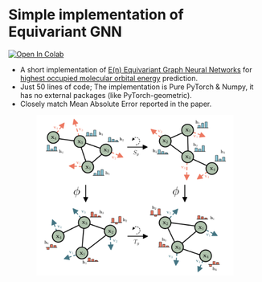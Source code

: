 # Simple implementation of Equivariant GNN


[![Open In Colab](https://colab.research.google.com/assets/colab-badge.svg)](https://colab.research.google.com/github/senya-ashukha/simple-equivariant-gnn/blob/main/simple-egnn.ipynb)

- A short implementation of [E(n) Equivariant Graph Neural Networks](https://arxiv.org/pdf/2102.09844.pdf) for [highest occupied molecular orbital energy](https://en.wikipedia.org/wiki/HOMO_and_LUMO) prediction.
- Just 50 lines of code; The implementation is Pure PyTorch & Numpy, it has no external packages (like PyTorch-geometric).
- Closely match Mean Absolute Error reported in the paper.

<p align="center">
<img height="320" src="egnn.png"/>
</p>
